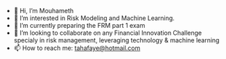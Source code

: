 - 👋 Hi, I’m Mouhameth
- 👀 I’m interested in Risk Modeling and Machine Learning.
- 🌱 I’m currently preparing the FRM part 1 exam 
- 💞️ I’m looking to collaborate on any Financial Innovation Challenge specialy in risk management, leveraging technology & machine learning
- 📫 How to reach me: tahafaye@hotmail.com
<!---
mtfaye/mtfaye is a ✨ special ✨ repository because its `README.md` (this file) appears on your GitHub profile.
You can click the Preview link to take a look at your changes.
--->
